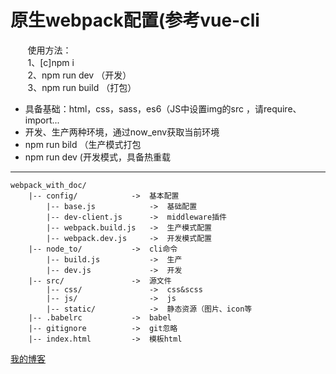 # 原生webpack配置(参考vue-cli

        使用方法：  
        1、[c]npm i  
        2、npm run dev （开发）  
        3、npm run build （打包）  
        
 
* 具备基础：html，css，sass，es6（JS中设置img的src ，请require、import...
* 开发、生产两种环境，通过now_env获取当前环境
* npm run bild （生产模式打包
* npm run dev (开发模式，具备热重载

***

    webpack_with_doc/  
        |-- config/            ->  基本配置  
            |-- base.js            ->  基础配置  
            |-- dev-client.js      ->  middleware插件  
            |-- webpack.build.js   ->  生产模式配置  
            |-- webpack.dev.js     ->  开发模式配置  
        |-- node_to/           ->  cli命令  
            |-- build.js           ->  生产
            |-- dev.js             ->  开发  
        |-- src/               ->  源文件  
            |-- css/               ->  css&scss  
            |-- js/                ->  js  
            |-- static/            ->  静态资源（图片、icon等  
        |-- .babelrc           ->  babel  
        |-- gitignore          ->  git忽略  
        |-- index.html         ->  模板html
        
        
[我的博客](http://rbblog.space/ "会丑到你的")
